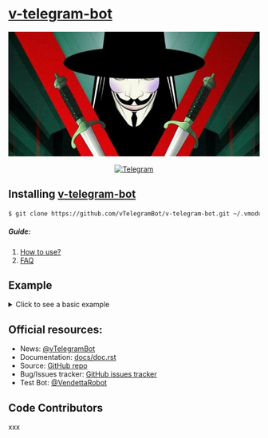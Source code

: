 # [v-telegram-bot](https://vlang.io)
<div align="center">
	<img type="image/jpeg" width="850" height="250" 
		src="https://github.com/vTelegramBot/.github/blob/master/profile/assets/img/v-for-vendetta.jpg" alt="V for Vendetta"
	/>

[![Telegram][telegram-badge-img]][telegram-badge-url]
</div>

## Installing [v-telegram-bot](https://git-scm.com/downloads)
```sh
$ git clone https://github.com/vTelegramBot/v-telegram-bot.git ~/.vmodules/vTelegramBot/v_telegram_bot
```
<!-- Comming soon...
	You can install or upgrade v-telegram-bot with:
	```sh
	$ vpm install v-telegram-bot --upgrade
	```

	Or you can install from source with:
	```sh
	$ git clone https://github.com/vTelegramBot/v-telegram-bot.git
	$ cd v-telegram-bot
	$ v setup.v install
	```

	And:
	```v
	import telegram { ... }
	```
-->

##### Guide:
1. [How to use?](https://github.com/vTelegramBot/v-telegram-bot/wiki/How-to-use)
2. [FAQ](https://github.com/vTelegramBot/v-telegram-bot/wiki/FAQ)

## Example
<details>
	<summary>Click to see a basic example</summary>

```v
module main
import vTelegramBot.v_telegram_bot { Bot }

bot := Bot('TOKEN')


fn main(message: Message) {
    bot.send_message(message.chat.id, 'Hello, vTelegramBot!')
}
```
</details>

## Official resources:
- News: [@vTelegramBot](https://t.me/vTeIegramBot)
- Documentation: [docs/doc.rst](https://github.com/vTelegramBot/v-telegram-bot/tree/master/docs/doc.rst)
- Source: [GitHub repo](https://github.com/vTelegramBot/v-telegram-bot)
- Bug/Issues tracker: [GitHub issues tracker](https://github.com/vTelegramBot/v-telegram-bot/issues)
- Test Bot: [@VendettaRobot](https://t.me/VendettaRobot)

## Code Contributors
xxx

[telegram-badge-img]: https://img.shields.io/badge/-Telegram-111314?style=for-the-badge&logo=telegram&logoColor=28A9E0
[telegram-badge-url]: https://t.me/vTeIegramBot
